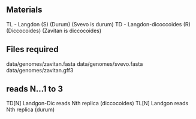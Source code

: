 ## Materials

TL - Langdon (S) (Durum) (Svevo is durum)
TD - Langdon-dicoccoides (R) (Diccocoides) (Zavitan is diccocoides)

## Files required

data/genomes/zavitan.fasta
data/genomes/svevo.fasta
data/genomes/zavitan.gff3


## reads N...1 to 3

TD[N] Landgon-Dic reads Nth replica (diccocoides)
TL[N] Landgon reads Nth replica (durum)